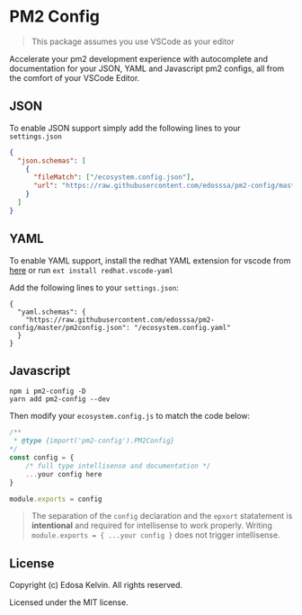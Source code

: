 # PM2 Config

> This package assumes you use VSCode as your editor

Accelerate your pm2 development experience with autocomplete and documentation for your JSON, YAML and Javascript pm2 configs, all from the comfort of your VSCode Editor.

## JSON

To enable JSON support simply add the following lines to your `settings.json`

```json
{
  "json.schemas": [
    {
      "fileMatch": ["/ecosystem.config.json"],
      "url": "https://raw.githubusercontent.com/edosssa/pm2-config/master/pm2config.json"
    }
  ]
}
```

## YAML

To enable YAML support, install the redhat YAML extension for vscode from [here](https://marketplace.visualstudio.com/items?itemName=redhat.vscode-yaml)
or run `ext install redhat.vscode-yaml`

Add the following lines to your `settings.json`:

```
{
  "yaml.schemas": {
    "https://raw.githubusercontent.com/edosssa/pm2-config/master/pm2config.json": "/ecosystem.config.yaml"
  }
}
```

## Javascript

`npm i pm2-config -D`  
`yarn add pm2-config --dev`

Then modify your `ecosystem.config.js` to match the code below:

```javascript
/**
 * @type {import('pm2-config').PM2Config}
*/
const config = {
    /* full type intellisense and documentation */
    ...your config here
}

module.exports = config
```

> The separation of the `config` declaration and the `epxort` statatement is **intentional** and required for intellisense to work properly. Writing `module.exports = { ...your config }` does not trigger intellisense.

## License

Copyright (c) Edosa Kelvin. All rights reserved.

Licensed under the MIT license.
